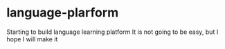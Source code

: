 # language-plarform
Starting to build language learning platform 
It is not going to be easy, but I hope I will make it



